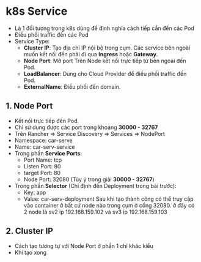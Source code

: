 # k8s Service

- Là 1 đối tượng trong k8s dùng để định nghĩa cách tiếp cần đến các Pod
- Điều phối traffic đến các Pod
- Service Type:
  - **Cluster IP**: Tạo địa chỉ IP nội bộ trong cụm. Các service bên ngoài muốn kết nối đến phải đi qua **Ingress** hoặc **Gateway**.
  - **Node Port**: Mở port Trên Node kết nối trực tiếp từ bên ngoài đến Pod.
  - **LoadBalancer**: Dùng cho Cloud Provider để điều phối traffic đến Pod.
  - **ExternalName**: Điều phối đến domain.

## 1. Node Port

- Kết nối trực tiếp đến Pod.
- Chỉ sử dụng được các port trong khoảng **30000 - 32767**
- Trên Rancher => Service Discovery => Services => NodePort
- Namespace: car-serve
- Name: car-serv-service
- Trong phần **Service Ports**:
  - Port Name: tcp
  - Listen Port: 80
  - target Port: 80
  - Node Port: 32080 (Tùy ý trong giải **30000 - 32767**)
- Trong phần **Selector** (Chỉ định đến Deployment trong bài trước):
  - Key: app
  - Value: car-serv-deployment
  Sau khi tạo thành công có thể truy cập vào container ở bất cứ node nào trong cụm ở cổng 32080. ở đây có 2 node là sv2 ip 192.168.159.102 và sv3 ip 192.168.159.103

## 2. Cluster IP

- Cách tạo tương tự với Node Port ở phần 1 chỉ khác kiểu
- Khi tạo xong 